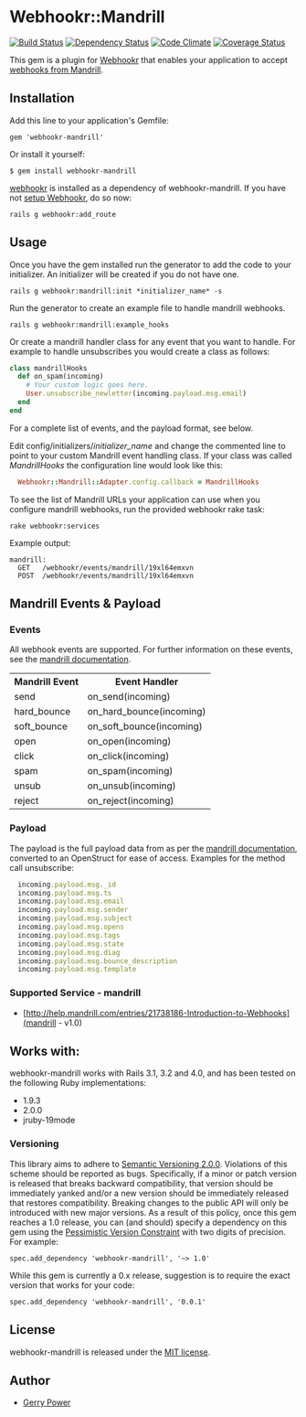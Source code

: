 # Webhookr::Mandrill
[![Build Status](https://travis-ci.org/gerrypower/webhookr-mandrill.png?branch=master)](https://travis-ci.org/gerrypower/webhookr-mandrill)
[![Dependency Status](https://gemnasium.com/gerrypower/webhookr-mandrill.png)](https://gemnasium.com/gerrypower/webhookr-mandrill)
[![Code Climate](https://codeclimate.com/github/gerrypower/webhookr-mandrill.png)](https://codeclimate.com/github/gerrypower/webhookr-mandrill)
[![Coverage Status](https://coveralls.io/repos/gerrypower/webhookr-mandrill/badge.png?branch=master)](https://coveralls.io/r/gerrypower/webhookr-mandrill?branch=master)

This gem is a plugin for [Webhookr](https://github.com/zoocasa/webhookr) that enables
your application to accept [webhooks from Mandrill](http://help.mandrill.com/entries/21738186-Introduction-to-Webhooks).

## Installation

Add this line to your application's Gemfile:

    gem 'webhookr-mandrill'

Or install it yourself:

    $ gem install webhookr-mandrill

[webhookr](https://github.com/zoocasa/webhookr) is installed as a dependency of webhookr-mandrill. If you have not [setup Webhookr](https://github.com/zoocasa/webhookr#usage--setup), do so now:

```console
rails g webhookr:add_route
```

## Usage

Once you have the gem installed run the generator to add the code to your initializer.
An initializer will be created if you do not have one.

```console
rails g webhookr:mandrill:init *initializer_name* -s
```

Run the generator to create an example file to handle mandrill webhooks.

```console
rails g webhookr:mandrill:example_hooks
```

Or create a mandrill handler class for any event that you want to handle. For example
to handle unsubscribes you would create a class as follows:

```ruby
class mandrillHooks
  def on_spam(incoming)
    # Your custom logic goes here.
    User.unsubscribe_newletter(incoming.payload.msg.email)
  end
end
```

For a complete list of events, and the payload format, see below.

Edit config/initializers/*initializer_name* and change the commented line to point to
your custom Mandrill event handling class. If your class was called *MandrillHooks*
the configuration line would look like this:

```ruby
  Webhookr::Mandrill::Adapter.config.callback = MandrillHooks
```

To see the list of Mandrill URLs your application can use when you configure
mandrill webhooks,
run the provided webhookr rake task:

```console
rake webhookr:services
```

Example output:

```console
mandrill:
  GET	/webhookr/events/mandrill/19xl64emxvn
  POST	/webhookr/events/mandrill/19xl64emxvn
```

## Mandrill Events & Payload

### Events

All webhook events are supported. For further information on these events, see the
[mandrill documentation](http://help.mandrill.com/entries/21738186-Introduction-to-Webhooks).

<table>
  <tr>
    <th>Mandrill Event</th>
    <th>Event Handler</th>
  </tr>
  <tr>
    <td>send</td>
    <td>on_send(incoming)</td>
  </tr>
  <tr>
    <td>hard_bounce</td>
    <td>on_hard_bounce(incoming)</td>
  </tr>
  <tr>
    <td>soft_bounce</td>
    <td>on_soft_bounce(incoming)</td>
  </tr>
  <tr>
    <td>open</td>
    <td>on_open(incoming)</td>
  </tr>
  <tr>
    <td>click</td>
    <td>on_click(incoming)</td>
  </tr>
  <tr>
    <td>spam</td>
    <td>on_spam(incoming)</td>
  </tr>
  <tr>
    <td>unsub</td>
    <td>on_unsub(incoming)</td>
  </tr>
  <tr>
    <td>reject</td>
    <td>on_reject(incoming)</td>
  </tr>
</table>

### Payload

The payload is the full payload data from as per the
[mandrill documentation](http://help.mandrill.com/entries/24466132-Webhook-Format), converted to an OpenStruct
for ease of access. Examples for the method call unsubscribe:

```ruby
  incoming.payload.msg._id
  incoming.payload.msg.ts
  incoming.payload.msg.email
  incoming.payload.msg.sender
  incoming.payload.msg.subject
  incoming.payload.msg.opens
  incoming.payload.msg.tags
  incoming.payload.msg.state
  incoming.payload.msg.diag
  incoming.payload.msg.bounce_description
  incoming.payload.msg.template

```

### <a name="supported_services"></a>Supported Service - mandrill

* [http://help.mandrill.com/entries/21738186-Introduction-to-Webhooks](mandrill - v1.0)

## <a name="works_with"></a>Works with:

webhookr-mandrill works with Rails 3.1, 3.2 and 4.0, and has been tested on the following Ruby
implementations:

* 1.9.3
* 2.0.0
* jruby-19mode

### Versioning
This library aims to adhere to [Semantic Versioning 2.0.0](http://semver.org/). Violations of this scheme should be reported as
bugs. Specifically, if a minor or patch version is released that breaks backward compatibility, that
version should be immediately yanked and/or a new version should be immediately released that restores
compatibility. Breaking changes to the public API will only be introduced with new major versions. As a
result of this policy, once this gem reaches a 1.0 release, you can (and should) specify a dependency on
this gem using the [Pessimistic Version Constraint](http://docs.rubygems.org/read/chapter/16#page74) with
two digits of precision. For example:

    spec.add_dependency 'webhookr-mandrill', '~> 1.0'

While this gem is currently a 0.x release, suggestion is to require the exact version that works for your code:

    spec.add_dependency 'webhookr-mandrill', '0.0.1'

## License

webhookr-mandrill is released under the [MIT license](http://www.opensource.org/licenses/MIT).

## Author

* [Gerry Power](https://github.com/gerrypower)
